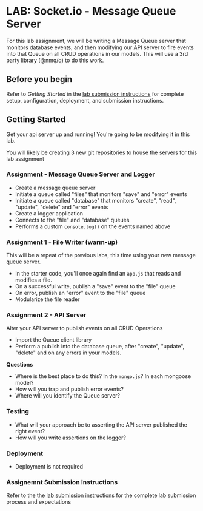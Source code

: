 # LAB: Socket.io - Message Queue Server

For this lab assignment, we will be writing a Message Queue server that monitors database events, and then modifying our API server to fire events into that Queue on all CRUD operations in our models. This will use a 3rd party library (@nmq/q) to do this work.

## Before you begin
Refer to *Getting Started*  in the [lab submission instructions](../../../reference/submission-instructions/labs/README.md) for complete setup, configuration, deployment, and submission instructions.


## Getting Started

Get your api server up and running!  You're going to be modifying it in this lab.

You will likely be creating 3 new git repositories to house the servers for this lab assignment

### Assignment - Message Queue Server and Logger

* Create a message queue server
* Initiate a queue called "files" that monitors "save" and "error" events
* Initiate a queue called "database" that monitors "create", "read", "update", "delete" and "error" events
* Create a logger application 
* Connects to the "file" and "database" queues
* Performs a custom `console.log()` on the events named above

### Assignment 1 - File Writer (warm-up)
This will be a repeat of the previous labs, this time using your new message queue server.

* In the starter code, you'll once again find an `app.js` that reads and modifies a file.
* On a successful write, publish a "save" event to the "file" queue
* On error, publish an "error" event to the "file" queue
* Modularize the file reader

### Assignment 2 - API Server
Alter your API server to publish events on all CRUD Operations

* Import the Queue client library
* Perform a publish into the database queue, after "create", "update", "delete" and on any errors in your models.

**Questions**

* Where is the best place to do this? In the `mongo.js`? In each mongoose model?
* How will you trap and publish error events?
* Where will you identify the Queue server?

### Testing
* What will your approach be to asserting the API server published the right event?
* How will you write assertions on the logger?

### Deployment
* Deployment is not required


### Assignemnt Submission Instructions
Refer to the the [lab submission instructions](../../../reference/submission-instructions/labs/README.md) for the complete lab submission process and expectations
